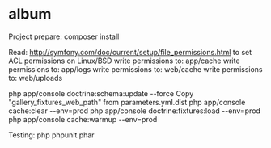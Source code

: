 album
=====

Project prepare:
composer install

Read: http://symfony.com/doc/current/setup/file_permissions.html to set ACL permissions on Linux/BSD
write permissions to: app/cache
write permissions to: app/logs
write permissions to: web/cache
write permissions to: web/uploads

php app/console doctrine:schema:update --force 
Copy "gallery_fixtures_web_path" from parameters.yml.dist
php app/console cache:clear --env=prod
php app/console doctrine:fixtures:load --env=prod
php app/console cache:warmup --env=prod


Testing:
php phpunit.phar

